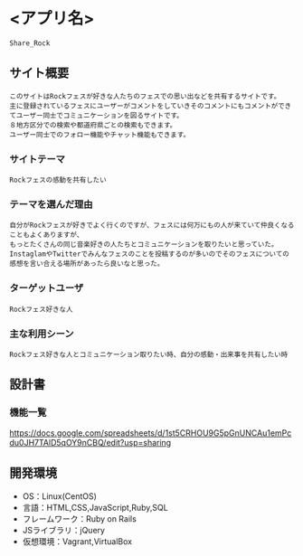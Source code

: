 # <アプリ名>
	Share_Rock

## サイト概要	
	このサイトはRockフェスが好きな人たちのフェスでの思い出などを共有するサイトです。
	主に登録されているフェスにユーザーがコメントをしていきそのコメントにもコメントができてユーザー同士でコミュニケーションを図るサイトです。
	８地方区分での検索や都道府県ごとの検索もできます。
	ユーザー同士でのフォロー機能やチャット機能もできます。

### サイトテーマ
	Rockフェスの感動を共有したい

### テーマを選んだ理由
	自分がRockフェスが好きでよく行くのですが、フェスには何万にもの人が来ていて仲良くなることもよくありますが、
	もっとたくさんの同じ音楽好きの人たちとコミュニケーションを取りたいと思っていた。
	InstaglamやTwitterでみんなフェスのことを投稿するのが多いのでそのフェスについての感想を言い合える場所があったら良いなと思った。

### ターゲットユーザ
	Rockフェス好きな人

### 主な利用シーン
	Rockフェス好きな人とコミュニケーション取りたい時、自分の感動・出来事を共有したい時

## 設計書

### 機能一覧
https://docs.google.com/spreadsheets/d/1st5CRHOU9G5pGnUNCAu1emPcdu0JH7TAlD5qOY9nCBQ/edit?usp=sharing

## 開発環境
- OS：Linux(CentOS)
- 言語：HTML,CSS,JavaScript,Ruby,SQL
- フレームワーク：Ruby on Rails
- JSライブラリ：jQuery
- 仮想環境：Vagrant,VirtualBox
